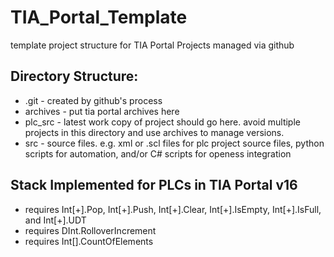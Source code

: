 # TIA_Portal_Template
template project structure for TIA Portal Projects managed via github

## Directory Structure:
  * .git - created by github's process
  * archives - put tia portal archives here
  * plc_src - latest work copy of project should go here. avoid multiple projects in this directory and use archives to manage versions.
  * src - source files. e.g. xml or .scl files for plc project source files, python scripts for automation, and/or C# scripts for openess integration


## Stack Implemented for PLCs in TIA Portal v16
  * requires Int[+].Pop, Int[+].Push, Int[+].Clear, Int[+].IsEmpty, Int[+].IsFull, and Int[+].UDT
  * requires DInt.RolloverIncrement
  * requires Int[].CountOfElements

